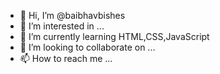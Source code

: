 - 👋 Hi, I’m @baibhavbishes
- 👀 I’m interested in ...
- 🌱 I’m currently learning HTML,CSS,JavaScript
- 💞️ I’m looking to collaborate on ...
- 📫 How to reach me ...

<!---
baibhavbishes/baibhavbishes is a ✨ special ✨ repository because its `README.md` (this file) appears on your GitHub profile.
You can click the Preview link to take a look at your changes.
--->
